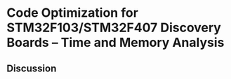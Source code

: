 # Code Optimization for STM32F103/STM32F407 Discovery Boards – Time and Memory Analysis

## Discussion